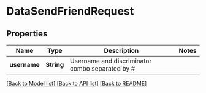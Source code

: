 # DataSendFriendRequest

## Properties

Name | Type | Description | Notes
------------ | ------------- | ------------- | -------------
**username** | **String** | Username and discriminator combo separated by # | 

[[Back to Model list]](../README.md#documentation-for-models) [[Back to API list]](../README.md#documentation-for-api-endpoints) [[Back to README]](../README.md)


